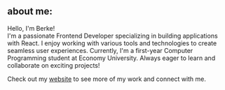 ## about me:
Hello, I'm Berke! <br>
I'm a passionate Frontend Developer specializing in building applications with React. I enjoy working with various tools and technologies to create seamless user experiences. Currently, I'm a first-year Computer Programming student at Economy University. Always eager to learn and collaborate on exciting projects!

Check out my [website](https://www.berkekanber.tech) to see more of my work and connect with me.

